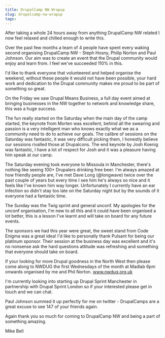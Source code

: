 ```yaml
---
title: DrupalCamp NW Wrapup
slug: drupalcamp-nw-wrapup
tags:
---
```

After taking a whole 24 hours away from anything DrupalCamp NW related I now feel relaxed and chilled enough to write this.

Over the past few months a team of 4 people have spent every waking second organising DrupalCamp NW - Steph Hosny, Philip Norton and Paul Johnson. Our aim was to create an event that the Drupal community would enjoy and learn from. I feel we've succeeded 110% in this.

I'd like to thank everyone that volunteered and helped organise the weekend, without these people it would not have been possible, your hard work and dedication to the Drupal community makes me proud to be part of something so great.

On the Friday we saw Drupal Means Business, a full day event aimed at bringing businesses in the NW together to network and knowledge share, this was a huge success.

The fun really started on the Saturday when the main day of the camp started, the keynote from Morten was excellent, behind all the swearing and passion is a very intelligent man who knows exactly what we as a community need to do to achieve our goals. The calibre of sessions on the Saturday was fantastic, it was very difficult picking them, I honestly believe our sessions rivalled those at Drupalcons. The end keynote by Josh Koenig was fantastic, I have a lot of respect for Josh and it was a pleasure having him speak at our camp.

The Saturday evening took everyone to Missoula in Manchester, there's nothing like seeing 100+ Drupalers drinking free beer. I'm always amazed at how friendly people are, I've met Dave Long (@longwave) twice over the past couple of years but every time I see him he's always so nice and it feels like I've known him way longer. Unfortunately I currently have an ear infection so didn't stay too late on the Saturday night but by the sounds of it everyone had a fantastic time.

The Sunday was the Twig sprint and general unconf. My apologies for the unconf organisation, I'm new to all this and it could have been organised a lot better, this is a lesson I've learnt and will take on board for any future events.

The sponsors we had this year were great, the sweet stand from Code Enigma was a great idea! I'd like to personally thank Pulsant for being our platinum sponsor. Their session at the business day was excellent and it's no nonsense ask the hard questions attitude was refreshing and something that everyone should take on board.

If your looking for more Drupal goodness in the North West then please come along to NWDUG the first Wednesdays of the month at Madlab 6pm onwards organised by me and Phil Norton. www.nwdug.org.uk

I'm currently looking into starting up Drupal Sprint Manchester in partnership with Drupal Sprint London so if your interested please get in touch and we can chat.

Paul Johnson summed it up perfectly for me on twitter - DrupalCamps are a great excuse to see 147 of your friends again.

Again thank you so much for coming to DrupalCamp NW and being a part of something amazing.

Mike Bell

